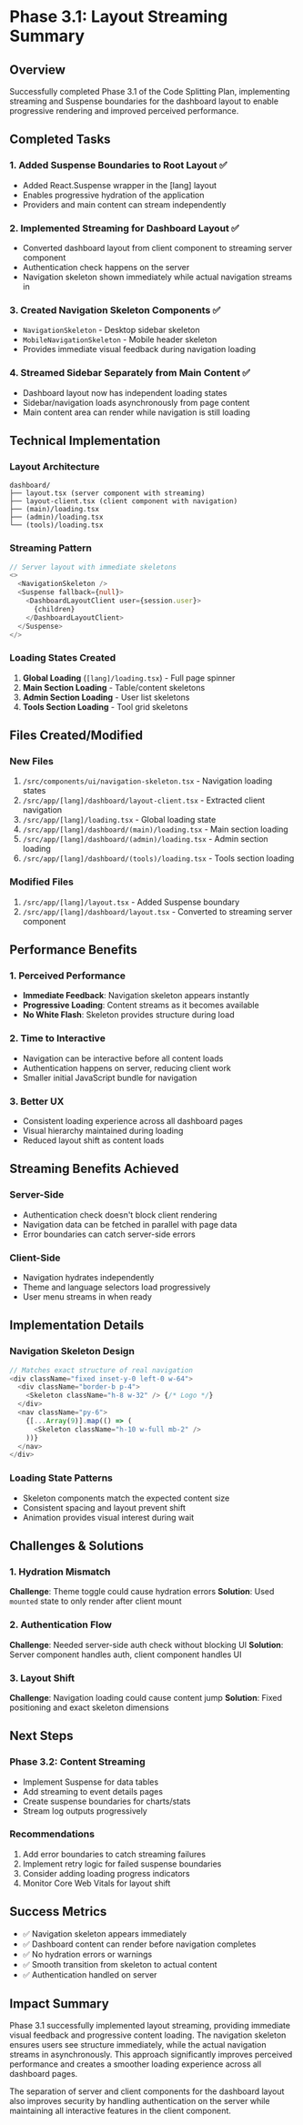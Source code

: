 # Phase 3.1: Layout Streaming Summary

## Overview

Successfully completed Phase 3.1 of the Code Splitting Plan, implementing streaming and Suspense boundaries for the dashboard layout to enable progressive rendering and improved perceived performance.

## Completed Tasks

### 1. Added Suspense Boundaries to Root Layout ✅

- Added React.Suspense wrapper in the [lang] layout
- Enables progressive hydration of the application
- Providers and main content can stream independently

### 2. Implemented Streaming for Dashboard Layout ✅

- Converted dashboard layout from client component to streaming server component
- Authentication check happens on the server
- Navigation skeleton shown immediately while actual navigation streams in

### 3. Created Navigation Skeleton Components ✅

- `NavigationSkeleton` - Desktop sidebar skeleton
- `MobileNavigationSkeleton` - Mobile header skeleton
- Provides immediate visual feedback during navigation loading

### 4. Streamed Sidebar Separately from Main Content ✅

- Dashboard layout now has independent loading states
- Sidebar/navigation loads asynchronously from page content
- Main content area can render while navigation is still loading

## Technical Implementation

### Layout Architecture

```
dashboard/
├── layout.tsx (server component with streaming)
├── layout-client.tsx (client component with navigation)
├── (main)/loading.tsx
├── (admin)/loading.tsx
└── (tools)/loading.tsx
```

### Streaming Pattern

```typescript
// Server layout with immediate skeletons
<>
  <NavigationSkeleton />
  <Suspense fallback={null}>
    <DashboardLayoutClient user={session.user}>
      {children}
    </DashboardLayoutClient>
  </Suspense>
</>
```

### Loading States Created

1. **Global Loading** (`[lang]/loading.tsx`) - Full page spinner
2. **Main Section Loading** - Table/content skeletons
3. **Admin Section Loading** - User list skeletons
4. **Tools Section Loading** - Tool grid skeletons

## Files Created/Modified

### New Files

1. `/src/components/ui/navigation-skeleton.tsx` - Navigation loading states
2. `/src/app/[lang]/dashboard/layout-client.tsx` - Extracted client navigation
3. `/src/app/[lang]/loading.tsx` - Global loading state
4. `/src/app/[lang]/dashboard/(main)/loading.tsx` - Main section loading
5. `/src/app/[lang]/dashboard/(admin)/loading.tsx` - Admin section loading
6. `/src/app/[lang]/dashboard/(tools)/loading.tsx` - Tools section loading

### Modified Files

1. `/src/app/[lang]/layout.tsx` - Added Suspense boundary
2. `/src/app/[lang]/dashboard/layout.tsx` - Converted to streaming server component

## Performance Benefits

### 1. Perceived Performance

- **Immediate Feedback**: Navigation skeleton appears instantly
- **Progressive Loading**: Content streams as it becomes available
- **No White Flash**: Skeleton provides structure during load

### 2. Time to Interactive

- Navigation can be interactive before all content loads
- Authentication happens on server, reducing client work
- Smaller initial JavaScript bundle for navigation

### 3. Better UX

- Consistent loading experience across all dashboard pages
- Visual hierarchy maintained during loading
- Reduced layout shift as content loads

## Streaming Benefits Achieved

### Server-Side

- Authentication check doesn't block client rendering
- Navigation data can be fetched in parallel with page data
- Error boundaries can catch server-side errors

### Client-Side

- Navigation hydrates independently
- Theme and language selectors load progressively
- User menu streams in when ready

## Implementation Details

### Navigation Skeleton Design

```typescript
// Matches exact structure of real navigation
<div className="fixed inset-y-0 left-0 w-64">
  <div className="border-b p-4">
    <Skeleton className="h-8 w-32" /> {/* Logo */}
  </div>
  <nav className="py-6">
    {[...Array(9)].map(() => (
      <Skeleton className="h-10 w-full mb-2" />
    ))}
  </nav>
</div>
```

### Loading State Patterns

- Skeleton components match the expected content size
- Consistent spacing and layout prevent shift
- Animation provides visual interest during wait

## Challenges & Solutions

### 1. Hydration Mismatch

**Challenge**: Theme toggle could cause hydration errors
**Solution**: Used `mounted` state to only render after client mount

### 2. Authentication Flow

**Challenge**: Needed server-side auth check without blocking UI
**Solution**: Server component handles auth, client component handles UI

### 3. Layout Shift

**Challenge**: Navigation loading could cause content jump
**Solution**: Fixed positioning and exact skeleton dimensions

## Next Steps

### Phase 3.2: Content Streaming

- Implement Suspense for data tables
- Add streaming to event details pages
- Create suspense boundaries for charts/stats
- Stream log outputs progressively

### Recommendations

1. Add error boundaries to catch streaming failures
2. Implement retry logic for failed suspense boundaries
3. Consider adding loading progress indicators
4. Monitor Core Web Vitals for layout shift

## Success Metrics

- ✅ Navigation skeleton appears immediately
- ✅ Dashboard content can render before navigation completes
- ✅ No hydration errors or warnings
- ✅ Smooth transition from skeleton to actual content
- ✅ Authentication handled on server

## Impact Summary

Phase 3.1 successfully implemented layout streaming, providing immediate visual feedback and progressive content loading. The navigation skeleton ensures users see structure immediately, while the actual navigation streams in asynchronously. This approach significantly improves perceived performance and creates a smoother loading experience across all dashboard pages.

The separation of server and client components for the dashboard layout also improves security by handling authentication on the server while maintaining all interactive features in the client component.
